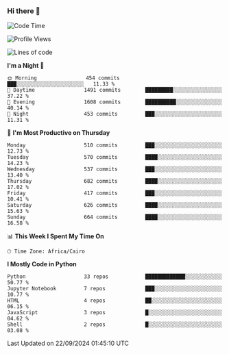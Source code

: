 ### Hi there 👋

<!--
**AMR-KELEG/AMR-KELEG** is a ✨ _special_ ✨ repository because its `README.md` (this file) appears on your GitHub profile.

Here are some ideas to get you started:

- 🔭 I’m currently working on ...
- 🌱 I’m currently learning ...
- 👯 I’m looking to collaborate on ...
- 🤔 I’m looking for help with ...
- 💬 Ask me about ...
- 📫 How to reach me: ...
- 😄 Pronouns: ...
- ⚡ Fun fact: ...
-->

<!--START_SECTION:waka-->
![Code Time](http://img.shields.io/badge/Code%20Time-0%20secs-blue)

![Profile Views](http://img.shields.io/badge/Profile%20Views-0-blue)

![Lines of code](https://img.shields.io/badge/From%20Hello%20World%20I%27ve%20Written-24.1%20million%20lines%20of%20code-blue)

**I'm a Night 🦉** 

```text
🌞 Morning                454 commits         ███░░░░░░░░░░░░░░░░░░░░░░   11.33 % 
🌆 Daytime                1491 commits        █████████░░░░░░░░░░░░░░░░   37.22 % 
🌃 Evening                1608 commits        ██████████░░░░░░░░░░░░░░░   40.14 % 
🌙 Night                  453 commits         ███░░░░░░░░░░░░░░░░░░░░░░   11.31 % 
```
📅 **I'm Most Productive on Thursday** 

```text
Monday                   510 commits         ███░░░░░░░░░░░░░░░░░░░░░░   12.73 % 
Tuesday                  570 commits         ████░░░░░░░░░░░░░░░░░░░░░   14.23 % 
Wednesday                537 commits         ███░░░░░░░░░░░░░░░░░░░░░░   13.40 % 
Thursday                 682 commits         ████░░░░░░░░░░░░░░░░░░░░░   17.02 % 
Friday                   417 commits         ███░░░░░░░░░░░░░░░░░░░░░░   10.41 % 
Saturday                 626 commits         ████░░░░░░░░░░░░░░░░░░░░░   15.63 % 
Sunday                   664 commits         ████░░░░░░░░░░░░░░░░░░░░░   16.58 % 
```


📊 **This Week I Spent My Time On** 

```text
🕑︎ Time Zone: Africa/Cairo
```

**I Mostly Code in Python** 

```text
Python                   33 repos            █████████████░░░░░░░░░░░░   50.77 % 
Jupyter Notebook         7 repos             ███░░░░░░░░░░░░░░░░░░░░░░   10.77 % 
HTML                     4 repos             ██░░░░░░░░░░░░░░░░░░░░░░░   06.15 % 
JavaScript               3 repos             █░░░░░░░░░░░░░░░░░░░░░░░░   04.62 % 
Shell                    2 repos             █░░░░░░░░░░░░░░░░░░░░░░░░   03.08 % 
```




 Last Updated on 22/09/2024 01:45:10 UTC
<!--END_SECTION:waka-->
